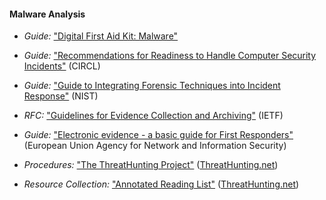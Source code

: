
#### Malware Analysis 

* *Guide:* ["Digital First Aid Kit: Malware"](https://rarenet.github.io/DFAK/en/Malware/)

* *Guide:* ["Recommendations for Readiness to Handle Computer Security Incidents"](https://www.circl.lu/pub/tr-22/#memory-acquisition) (CIRCL)

* *Guide:* ["Guide to Integrating Forensic Techniques into Incident Response"](http://nvlpubs.nist.gov/nistpubs/Legacy/SP/nistspecialpublication800-86.pdf) (NIST)

* *RFC:* ["Guidelines for Evidence Collection and Archiving"](https://tools.ietf.org/html/rfc3227) (IETF)

* *Guide:* ["Electronic evidence - a basic guide for First Responders"](https://www.enisa.europa.eu/publications/electronic-evidence-a-basic-guide-for-first-responders) (European Union Agency for Network and Information Security)

* *Procedures:* ["The ThreatHunting Project"](https://github.com/ThreatHuntingProject/ThreatHunting) ([ThreatHunting.net](http://www.threathunting.net/))

* *Resource Collection:* ["Annotated Reading List"](http://www.threathunting.net/reading-list) ([ThreatHunting.net](http://www.threathunting.net/))
